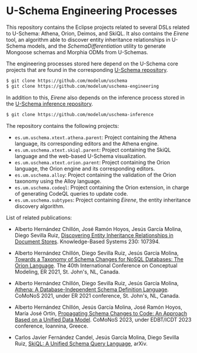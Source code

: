 # U-Schema Engineering Processes

This repository contains the Eclipse projects related to several DSLs related to U-Schema: Athena, Orion, Deimos, and SkiQL. It also contains the *Eirene* tool, an algorithm able to discover entity inheritance relationships in U-Schema models, and the *SchemaDifferentiation* utility to generate Mongoose schemas and Morphia ODMs from U-Schemas.

The engineering processes stored here depend on the U-Schema core projects that are found in the corresponding [U-Schema repository](https://github.com/modelum/uschema).

```bash
$ git clone https://github.com/modelum/uschema
$ git clone https://github.com/modelum/uschema-engineering
```

In addition to this, *Eirene* also depends on the inference process stored in the [U-Schema inference repository](https://github.com/modelum/uschema-inference).

```bash
$ git clone https://github.com/modelum/uschema-inference
```

The repository contains the following projects:

* `es.um.uschema.xtext.athena.parent`: Project containing the Athena language, its corresponding editors and the Athena engine.
* `es.um.uschema.xtext.skiql.parent`: Project containing the SkiQL language and the web-based U-Schema visualization.
* `es.um.uschema.xtext.orion.parent`: Project containing the Orion language, the Orion engine and its corresponding editors.
* `es.um.uschema.alloy`: Project containing the validation of the Orion taxonomy using the Alloy language.
* `es.um.uschema.codeql`: Project containing the Orion extension, in charge of generating CodeQL queries to update code.
* `es.um.uschema.subtypes`: Project containing *Eirene*, the entity inheritance discovery algorithm.

List of related publications:

* Alberto Hernández Chillón, José Ramón Hoyos, Jesús García Molina, Diego Sevilla Ruiz, [Discovering Entity Inheritance Relationships in Document Stores](https://www.sciencedirect.com/science/article/abs/pii/S0950705121006560). Knowledge-Based Systems 230: 107394.

* Alberto Hernández Chillón, Diego Sevilla Ruiz, Jesús García Molina, [Towards a Taxonomy of Schema Changes for NoSQL Databases: The Orion Language](https://link.springer.com/chapter/10.1007/978-3-030-89022-3_15). The 40th International Conference on Conceptual Modeling, ER 2021, St. John's, NL, Canada.

* Alberto Hernández Chillón, Diego Sevilla Ruiz, Jesús García Molina, [Athena: A Database-Independent Schema Definition Language](https://link.springer.com/chapter/10.1007/978-3-030-88358-4_4). CoMoNoS 2021, under ER 2021 conference, St. John's, NL, Canada.

* Alberto Hernández Chillón, Jesús García Molina, José Ramón Hoyos, María José Ortín, [Propagating Schema Changes to Code: An Approach Based on a Unified Data Model](https://ceur-ws.org/Vol-3379/CoMoNoS_2023_id251_Alberto_Hernandez_Chillon.pdf). CoMoNoS 2023, under EDBT/ICDT 2023 conference, Ioannina, Greece.

* Carlos Javier Fernández Candel, Jesús García Molina, Diego Sevilla Ruiz, [SkiQL: A Unified Schema Query Language](https://arxiv.org/abs/2204.06670), arXiv.
